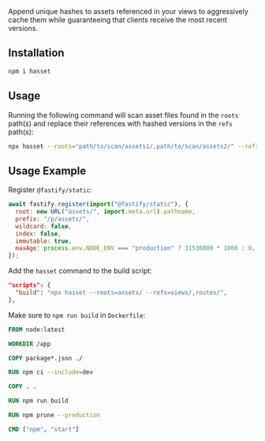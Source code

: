 Append unique hashes to assets referenced in your views to aggressively cache them while guaranteeing that clients receive the most recent versions.

## Installation

```bash
npm i hasset
```

## Usage

Running the following command will scan asset files found in the `roots` path(s) and replace their references with hashed versions in the `refs` path(s):

```bash
npx hasset --roots="path/to/scan/assets1/,path/to/scan/assets2/" --refs="views/path/to/append/hashes1/,views/path/to/append/hashes2/"
```

## Usage Example

Register `@fastify/static`:

```js
await fastify.register(import("@fastify/static"), {
  root: new URL("assets/", import.meta.url).pathname,
  prefix: "/p/assets/",
  wildcard: false,
  index: false,
  immutable: true,
  maxAge: process.env.NODE_ENV === "production" ? 31536000 * 1000 : 0,
});
```

Add the `hasset` command to the build script:

```json
"scripts": {
  "build": "npx hasset --roots=assets/ --refs=views/,routes/",
},
```

Make sure to `npm run build` in `Dockerfile`:

```dockerfile
FROM node:latest

WORKDIR /app

COPY package*.json ./

RUN npm ci --include=dev

COPY . .

RUN npm run build

RUN npm prune --production

CMD ["npm", "start"]
```
